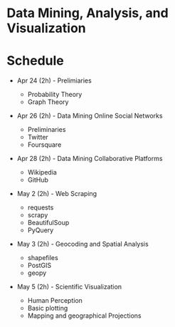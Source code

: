 # Data Mining, Analysis, and Visualization

# Schedule

- Apr 24 (2h) - Prelimiaries
  * Probability Theory
  * Graph Theory

- Apr 26 (2h) - Data Mining Online Social Networks
  * Preliminaries
  * Twitter
  * Foursquare

- Apr 28 (2h) -  Data Mining Collaborative Platforms
  * Wikipedia
  * GitHub

- May 2 (2h) - Web Scraping
  * requests
  * scrapy
  * BeautifulSoup
  * PyQuery

- May 3 (2h) - Geocoding and Spatial Analysis
  * shapefiles
  * PostGIS
  * geopy

- May 5 (2h) - Scientific Visualization
  * Human Perception
  * Basic plotting
  * Mapping and geographical Projections
